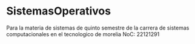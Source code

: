 # SistemasOperativos
Para la materia de sistemas de quinto semestre de la carrera de sistemas computacionales en el tecnologico de morelia
NoC: 22121291
